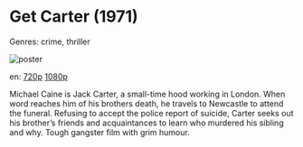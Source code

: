 # Get Carter (1971)

Genres: crime, thriller

![poster](http://image.tmdb.org/t/p/w500/nJpKFgaGeZ7Oh1abz7ULIS5epB6.jpg)

en:
  [720p](magnet:?xt=urn:btih:F83C38DD1D7F494B8C06A9ED3AD74308EAD0356B&tr=udp://glotorrents.pw:6969/announce&tr=udp://tracker.opentrackr.org:1337/announce&tr=udp://torrent.gresille.org:80/announce&tr=udp://tracker.openbittorrent.com:80&tr=udp://tracker.coppersurfer.tk:6969&tr=udp://tracker.leechers-paradise.org:6969&tr=udp://p4p.arenabg.ch:1337&tr=udp://tracker.internetwarriors.net:1337)
  [1080p](magnet:?xt=urn:btih:E40A5E96418B1F77E22FF71A2DACE9F31BA7FCB9&tr=udp://glotorrents.pw:6969/announce&tr=udp://tracker.opentrackr.org:1337/announce&tr=udp://torrent.gresille.org:80/announce&tr=udp://tracker.openbittorrent.com:80&tr=udp://tracker.coppersurfer.tk:6969&tr=udp://tracker.leechers-paradise.org:6969&tr=udp://p4p.arenabg.ch:1337&tr=udp://tracker.internetwarriors.net:1337)
  


Michael Caine is Jack Carter, a small-time hood working in London. When word reaches him of his brothers death, he travels to Newcastle to attend the funeral. Refusing to accept the police report of suicide, Carter seeks out his brother’s friends and acquaintances to learn who murdered his sibling and why. Tough gangster film with grim humour.